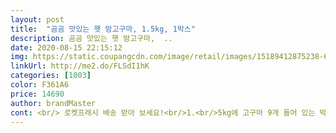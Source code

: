 ```yaml
---
layout: post 
title:  "곰곰 맛있는 햇 밤고구마, 1.5kg, 1박스" 
description: 곰곰 맛있는 햇 밤고구마,  ..
date: 2020-08-15 22:15:12 
img: https://static.coupangcdn.com/image/retail/images/15189412875238-6c37fef0-4efc-4e4a-9ae3-c99537ea322d.jpg 
linkUrl: http://me2.do/FLSdI1hK 
categories: [1003] 
color: F361A6 
price: 14690 
author: brandMaster 
cont: <br/> 로켓프레시 배송 받아 보세요!<br/>1.<br/>5kg에 고구마 9개 들어 있는 박스로 받았어요.<br/> 크게 상처나거나 벌레 먹은 거 없이 왔네요.<br/><br/>2박스를 구매했네요!<br/>3990원 세일가<br/>9개/1.<br/>5kg<br/><br/>✅가격 1박스당 5,750원/×211,500원.<br/><br/>✅구성 <br/> ▶ 5kg/1개/×<br/> ▶ <br/>✅배송 2019년 12월21일(로켓 프레시 배송).<br/><br/>✅상품 [곰곰 맛있는 밤고구마].<br/><br/>✅주문 2019년 12월20일.<br/><br/>✔고구마는 후숙하면 더 달고 맛있어 집니다!<br/>✔금방 왔을때는 세척직후라 그런가?<br/>✔폭폭하고 포슬포슬한 식감을 원하신다면,<br/>강아지 들 도 반한 고구마 맛... <br/><br/> 
---
```

 
